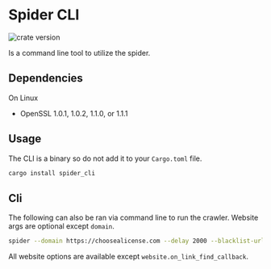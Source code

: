 # Spider CLI

![crate version](https://img.shields.io/crates/v/spider.svg)

Is a command line tool to utilize the spider.

## Dependencies

On Linux

- OpenSSL 1.0.1, 1.0.2, 1.1.0, or 1.1.1

## Usage

The CLI is a binary so do not add it to your `Cargo.toml` file.

```sh
cargo install spider_cli
```

## Cli

The following can also be ran via command line to run the crawler.
Website args are optional except `domain`.

```sh
spider --domain https://choosealicense.com --delay 2000 --blacklist-url license,books --user-agent something@1.20 crawl
```

All website options are available except `website.on_link_find_callback`.
